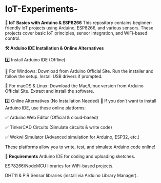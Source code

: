 # IoT-Experiments-

**🔌 IoT Basics with Arduino & ESP8266**
This repository contains beginner-friendly IoT projects using Arduino, ESP8266, and various sensors. These projects cover basic IoT principles, sensor integration, and WiFi-based control.

**🛠 Arduino IDE Installation & Online Alternatives**

1️⃣ Install Arduino IDE (Offline)

🔹 For Windows:
Download from Arduino Official Site.
Run the installer and follow the setup.
Install USB drivers if prompted.

🔹 For macOS & Linux:
Download the Mac/Linux version from Arduino Official Site.
Extract and install the software.

2️⃣ Online Alternatives (No Installation Needed)
🚀 If you don’t want to install Arduino IDE, use these online platforms:

✅ Arduino Web Editor (Official & cloud-based)

✅ TinkerCAD Circuits (Simulate circuits & write code)

✅ Wokwi Simulator (Advanced simulation for Arduino, ESP32, etc.)

These platforms allow you to write, test, and simulate Arduino code online!

**🔧 Requirements**
Arduino IDE for coding and uploading sketches.

ESP8266/NodeMCU libraries for WiFi-based projects.

DHT11 & PIR Sensor libraries (install via Arduino Library Manager).
